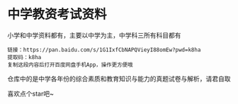 # 中学教资考试资料
小学和中学资料都有，主要以中学为主，中学科三所有科目都有
```
链接：https://pan.baidu.com/s/1G1IxfCbNAPQVieyI88omEw?pwd=k8ha 
提取码：k8ha 
复制这段内容后打开百度网盘手机App，操作更方便哦
```

仓库中的是中学各年份的综合素质和教育知识与能力的真题试卷与解析，请君自取

喜欢点个star吧~